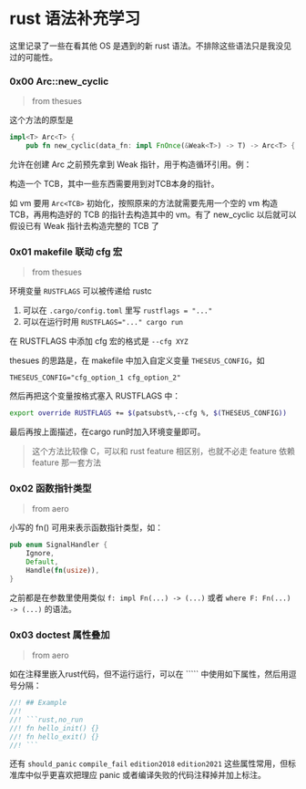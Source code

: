 # rust 语法补充学习

这里记录了一些在看其他 OS 是遇到的新 rust 语法。不排除这些语法只是我没见过的可能性。

### 0x00 Arc::new_cyclic

> from thesues

这个方法的原型是

```rust
impl<T> Arc<T> {
    pub fn new_cyclic(data_fn: impl FnOnce(&Weak<T>) -> T) -> Arc<T> {
```

允许在创建 Arc 之前预先拿到 Weak 指针，用于构造循环引用。例：

构造一个 TCB，其中一些东西需要用到对TCB本身的指针。

如 vm 要用 `Arc<TCB>` 初始化，按照原来的方法就需要先用一个空的 vm 构造 TCB，再用构造好的 TCB 的指针去构造其中的 vm。有了 new_cyclic 以后就可以假设已有 Weak 指针去构造完整的 TCB 了

### 0x01 makefile 联动 cfg 宏

> from thesues

环境变量 `RUSTFLAGS` 可以被传递给 rustc

1. 可以在 `.cargo/config.toml` 里写 `rustflags = "..."`
2. 可以在运行时用 `RUSTFLAGS="..." cargo run`

在 RUSTFLAGS 中添加 cfg 宏的格式是 `--cfg XYZ`

thesues 的思路是，在 makefile 中加入自定义变量 `THESEUS_CONFIG`，如

`THESEUS_CONFIG="cfg_option_1 cfg_option_2"`

然后再把这个变量按格式塞入 RUSTFLAGS 中：

```bash
export override RUSTFLAGS += $(patsubst%,--cfg %, $(THESEUS_CONFIG))
```

最后再按上面描述，在cargo run时加入环境变量即可。

> 这个方法比较像 C，可以和 rust feature 相区别，也就不必走 feature 依赖 feature 那一套方法

### 0x02 函数指针类型

> from aero

小写的 fn() 可用来表示函数指针类型，如：

```rust
pub enum SignalHandler {
    Ignore,
    Default,
    Handle(fn(usize)),
}
```

之前都是在参数里使用类似 `f: impl Fn(...) -> (...)` 或者 `where F: Fn(...) -> (...)` 的语法。

### 0x03  doctest 属性叠加

> from aero

如在注释里嵌入rust代码，但不运行运行，可以在 ````` 中使用如下属性，然后用逗号分隔：

```rust
//! ## Example
//!
//! ```rust,no_run
//! fn hello_init() {}
//! fn hello_exit() {}
//! ```
```

还有 `should_panic`  `compile_fail` `edition2018` `edition2021` 这些属性常用，但标准库中似乎更喜欢把理应 panic 或者编译失败的代码注释掉并加上标注。


